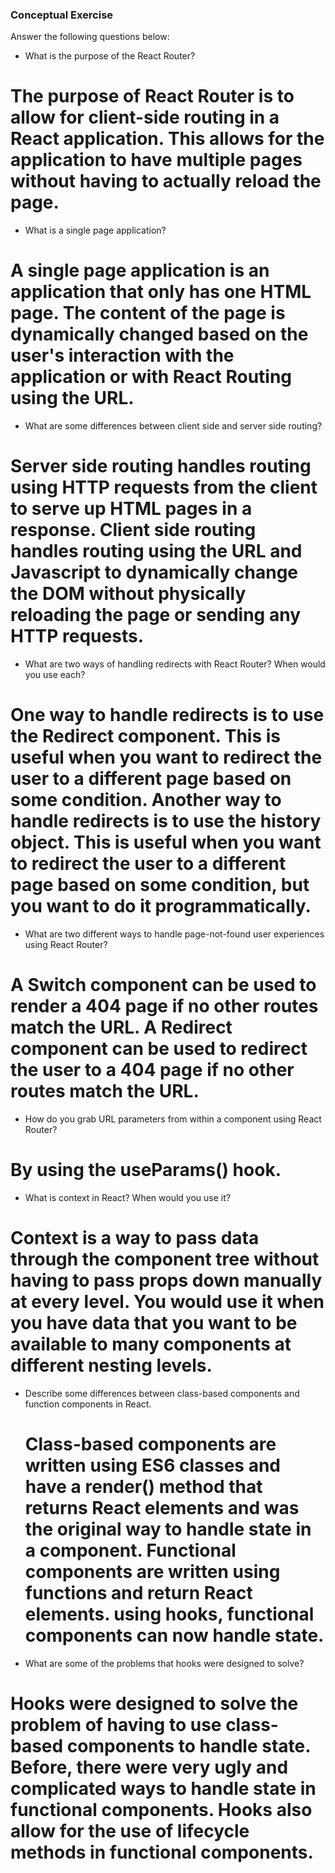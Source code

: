 ### Conceptual Exercise

Answer the following questions below:

- What is the purpose of the React Router?
# The purpose of React Router is to allow for client-side routing in a React application. This allows for the application to have multiple pages without having to actually reload the page.

- What is a single page application?
# A single page application is an application that only has one HTML page. The content of the page is dynamically changed based on the user's interaction with the application or with React Routing using the URL.

- What are some differences between client side and server side routing?
# Server side routing handles routing using HTTP requests from the client to serve up HTML pages in a response. Client side routing handles routing using the URL and Javascript to dynamically change the DOM without physically reloading the page or sending any HTTP requests.

- What are two ways of handling redirects with React Router? When would you use each?
# One way to handle redirects is to use the Redirect component. This is useful when you want to redirect the user to a different page based on some condition. Another way to handle redirects is to use the history object. This is useful when you want to redirect the user to a different page based on some condition, but you want to do it programmatically.

- What are two different ways to handle page-not-found user experiences using React Router? 
# A Switch component can be used to render a 404 page if no other routes match the URL. A Redirect component can be used to redirect the user to a 404 page if no other routes match the URL.

- How do you grab URL parameters from within a component using React Router?
# By using the useParams() hook.

- What is context in React? When would you use it?
# Context is a way to pass data through the component tree without having to pass props down manually at every level. You would use it when you have data that you want to be available to many components at different nesting levels.

- Describe some differences between class-based components and function
  components in React.
  # Class-based components are written using ES6 classes and have a render() method that returns React elements and was the original way to handle state in a component. Functional components are written using functions and return React elements. using hooks, functional components can now handle state.

- What are some of the problems that hooks were designed to solve?
# Hooks were designed to solve the problem of having to use class-based components to handle state. Before, there were very ugly and complicated ways to handle state in functional components. Hooks also allow for the use of lifecycle methods in functional components.